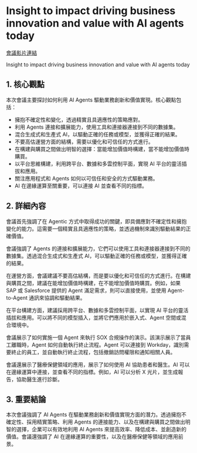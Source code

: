# Insight to impact driving business innovation and value with AI agents today

[會議影片連結]()

Insight to impact driving business innovation and value with AI agents today

## 1. 核心觀點

本次會議主要探討如何利用 AI Agents 驅動業務創新和價值實現。核心觀點包括：

*   擁抱不確定性和變化，透過精實且具適應性的策略應對。
*   利用 Agents 連接和擴展能力，使用工具和連接器連接到不同的數據集。
*   混合生成式和生產式 AI，以驅動正確的任務或模型，並獲得正確的結果。
*   不要高估運營方面的結構，需要以優化和可信任的方式進行。
*   在構建與購買之間做出明智的選擇：當能增加價值時構建，當不能增加價值時購買。
*   以平台思維構建，利用跨平台、數據和多雲控制平面，實現 AI 平台的靈活插拔和應用。
*   關注應用程式和 Agents 如何以可信任和安全的方式驅動業務。
*   AI 在邊緣運算至關重要，可以連接 AI 並查看不同的指標。

## 2. 詳細內容

會議首先強調了在 Agentic 方式中取得成功的關鍵，即具備應對不確定性和擁抱變化的能力。這需要一個精實且具適應性的策略，並透過機制來識別驅動結果的正確價值。

會議強調了 Agents 的連接和擴展能力，它們可以使用工具和連接器連接到不同的數據集。透過混合生成式和生產式 AI，可以驅動正確的任務或模型，並獲得正確的結果。

在運營方面，會議建議不要高估結構，而是要以優化和可信任的方式進行。在構建與購買之間，建議在能增加價值時構建，在不能增加價值時購買。例如，如果 SAP 或 Salesforce 提供的 Agent 滿足需求，則可以直接使用，並使用 Agent-to-Agent 通訊來協調和驅動結果。

在平台構建方面，建議採用跨平台、數據和多雲控制平面，以實現 AI 平台的靈活插拔和應用。可以將不同的模型插入，並將它們應用於嵌入式、Agent 空間或混合環境中。

會議展示了如何實施一個 Agent 來執行 SOX 合規操作的演示。該演示展示了當員工離職時，Agent 如何自動執行終止流程。Agent 可以連接到 Workday，識別需要終止的員工，並自動執行終止流程，包括撤銷訪問權限和通知相關人員。

會議還展示了醫療保健領域的應用，展示了如何使用 AI 協助患者和醫生。AI 可以在邊緣運算中連接，並查看不同的指標。例如，AI 可以分析 X 光片，並生成報告，協助醫生進行診斷。

## 3. 重要結論

本次會議強調了 AI Agents 在驅動業務創新和價值實現方面的潛力。透過擁抱不確定性、採用精實策略、利用 Agents 的連接能力、以及在構建與購買之間做出明智的選擇，企業可以有效地利用 AI Agents 來提高效率、降低成本、並創造新的價值。會議還強調了 AI 在邊緣運算的重要性，以及在醫療保健等領域的應用前景。
